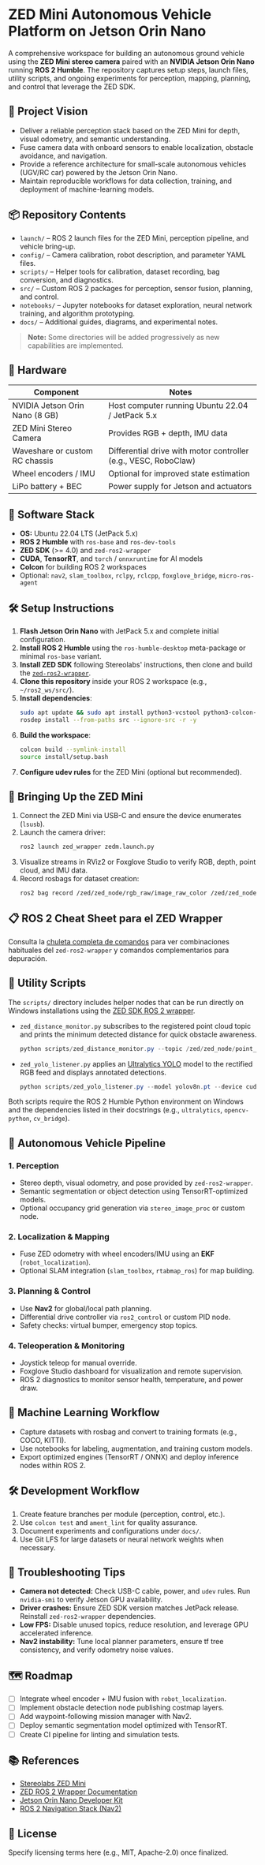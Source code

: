 # ZED Mini Autonomous Vehicle Platform on Jetson Orin Nano

A comprehensive workspace for building an autonomous ground vehicle using the **ZED Mini stereo camera** paired with an **NVIDIA Jetson Orin Nano** running **ROS 2 Humble**. The repository captures setup steps, launch files, utility scripts, and ongoing experiments for perception, mapping, planning, and control that leverage the ZED SDK.

## 🚗 Project Vision
- Deliver a reliable perception stack based on the ZED Mini for depth, visual odometry, and semantic understanding.
- Fuse camera data with onboard sensors to enable localization, obstacle avoidance, and navigation.
- Provide a reference architecture for small-scale autonomous vehicles (UGV/RC car) powered by the Jetson Orin Nano.
- Maintain reproducible workflows for data collection, training, and deployment of machine-learning models.

## 📦 Repository Contents
- `launch/` – ROS 2 launch files for the ZED Mini, perception pipeline, and vehicle bring-up.
- `config/` – Camera calibration, robot description, and parameter YAML files.
- `scripts/` – Helper tools for calibration, dataset recording, bag conversion, and diagnostics.
- `src/` – Custom ROS 2 packages for perception, sensor fusion, planning, and control.
- `notebooks/` – Jupyter notebooks for dataset exploration, neural network training, and algorithm prototyping.
- `docs/` – Additional guides, diagrams, and experimental notes.

> **Note:** Some directories will be added progressively as new capabilities are implemented.

## 🧰 Hardware
| Component | Notes |
|-----------|-------|
| NVIDIA Jetson Orin Nano (8 GB) | Host computer running Ubuntu 22.04 / JetPack 5.x |
| ZED Mini Stereo Camera | Provides RGB + depth, IMU data |
| Waveshare or custom RC chassis | Differential drive with motor controller (e.g., VESC, RoboClaw) |
| Wheel encoders / IMU | Optional for improved state estimation |
| LiPo battery + BEC | Power supply for Jetson and actuators |

## 🧪 Software Stack
- **OS:** Ubuntu 22.04 LTS (JetPack 5.x)
- **ROS 2 Humble** with `ros-base` and `ros-dev-tools`
- **ZED SDK** (>= 4.0) and `zed-ros2-wrapper`
- **CUDA**, **TensorRT**, and `torch` / `onnxruntime` for AI models
- **Colcon** for building ROS 2 workspaces
- Optional: `nav2`, `slam_toolbox`, `rclpy`, `rclcpp`, `foxglove_bridge`, `micro-ros-agent`

## 🛠️ Setup Instructions
1. **Flash Jetson Orin Nano** with JetPack 5.x and complete initial configuration.
2. **Install ROS 2 Humble** using the `ros-humble-desktop` meta-package or minimal `ros-base` variant.
3. **Install ZED SDK** following Stereolabs' instructions, then clone and build the [`zed-ros2-wrapper`](https://github.com/stereolabs/zed-ros2-wrapper).
4. **Clone this repository** inside your ROS 2 workspace (e.g., `~/ros2_ws/src/`).
5. **Install dependencies**:
   ```bash
   sudo apt update && sudo apt install python3-vcstool python3-colcon-common-extensions ros-humble-navigation2
   rosdep install --from-paths src --ignore-src -r -y
   ```
6. **Build the workspace**:
   ```bash
   colcon build --symlink-install
   source install/setup.bash
   ```
7. **Configure udev rules** for the ZED Mini (optional but recommended).

## 📡 Bringing Up the ZED Mini
1. Connect the ZED Mini via USB-C and ensure the device enumerates (`lsusb`).
2. Launch the camera driver:
   ```bash
   ros2 launch zed_wrapper zedm.launch.py
   ```
3. Visualize streams in RViz2 or Foxglove Studio to verify RGB, depth, point cloud, and IMU data.
4. Record rosbags for dataset creation:
   ```bash
   ros2 bag record /zed/zed_node/rgb_raw/image_raw_color /zed/zed_node/depth/depth_registered
   ```

## 📋 ROS 2 Cheat Sheet para el ZED Wrapper

Consulta la [chuleta completa de comandos](docs/ros2-cheat-sheet.md) para ver combinaciones habituales del `zed-ros2-wrapper` y comandos complementarios para depuración.

## 🔧 Utility Scripts
The `scripts/` directory includes helper nodes that can be run directly on
Windows installations using the [ZED SDK ROS 2 wrapper](https://www.stereolabs.com/docs/ros2/).

- `zed_distance_monitor.py` subscribes to the registered point cloud topic and
  prints the minimum detected distance for quick obstacle awareness.
  ```powershell
  python scripts/zed_distance_monitor.py --topic /zed/zed_node/point_cloud/cloud_registered --sample-ratio 0.05
  ```
- `zed_yolo_listener.py` applies an [Ultralytics YOLO](https://docs.ultralytics.com/) model to the rectified RGB feed and
  displays annotated detections.
  ```powershell
  python scripts/zed_yolo_listener.py --model yolov8n.pt --device cuda:0
  ```

Both scripts require the ROS 2 Humble Python environment on Windows and the
dependencies listed in their docstrings (e.g., `ultralytics`, `opencv-python`,
`cv_bridge`).

## 🧭 Autonomous Vehicle Pipeline
### 1. Perception
- Stereo depth, visual odometry, and pose provided by `zed-ros2-wrapper`.
- Semantic segmentation or object detection using TensorRT-optimized models.
- Optional occupancy grid generation via `stereo_image_proc` or custom node.

### 2. Localization & Mapping
- Fuse ZED odometry with wheel encoders/IMU using an **EKF** (`robot_localization`).
- Optional SLAM integration (`slam_toolbox`, `rtabmap_ros`) for map building.

### 3. Planning & Control
- Use **Nav2** for global/local path planning.
- Differential drive controller via `ros2_control` or custom PID node.
- Safety checks: virtual bumper, emergency stop topics.

### 4. Teleoperation & Monitoring
- Joystick teleop for manual override.
- Foxglove Studio dashboard for visualization and remote supervision.
- ROS 2 diagnostics to monitor sensor health, temperature, and power draw.

## 🧬 Machine Learning Workflow
- Capture datasets with rosbag and convert to training formats (e.g., COCO, KITTI).
- Use notebooks for labeling, augmentation, and training custom models.
- Export optimized engines (TensorRT / ONNX) and deploy inference nodes within ROS 2.

## 🛠️ Development Workflow
1. Create feature branches per module (perception, control, etc.).
2. Use `colcon test` and `ament_lint` for quality assurance.
3. Document experiments and configurations under `docs/`.
4. Use Git LFS for large datasets or neural network weights when necessary.

## 🐛 Troubleshooting Tips
- **Camera not detected:** Check USB-C cable, power, and `udev` rules. Run `nvidia-smi` to verify Jetson GPU availability.
- **Driver crashes:** Ensure ZED SDK version matches JetPack release. Reinstall `zed-ros2-wrapper` dependencies.
- **Low FPS:** Disable unused topics, reduce resolution, and leverage GPU accelerated inference.
- **Nav2 instability:** Tune local planner parameters, ensure tf tree consistency, and verify odometry noise values.

## 🗺️ Roadmap
- [ ] Integrate wheel encoder + IMU fusion with `robot_localization`.
- [ ] Implement obstacle detection node publishing costmap layers.
- [ ] Add waypoint-following mission manager with Nav2.
- [ ] Deploy semantic segmentation model optimized with TensorRT.
- [ ] Create CI pipeline for linting and simulation tests.

## 📚 References
- [Stereolabs ZED Mini](https://www.stereolabs.com/zed-mini/)
- [ZED ROS 2 Wrapper Documentation](https://www.stereolabs.com/docs/ros2/)
- [Jetson Orin Nano Developer Kit](https://developer.nvidia.com/embedded/jetson-orin-nano-developer-kit)
- [ROS 2 Navigation Stack (Nav2)](https://navigation.ros.org/)

## 📄 License
Specify licensing terms here (e.g., MIT, Apache-2.0) once finalized.

